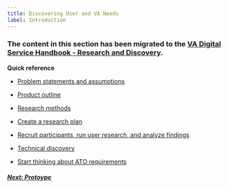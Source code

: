 ```yaml
---
title: Discovering User and VA Needs
label: Introduction
---
```


### The content in this section has been migrated to the <a title="go to VA Digital Service Handbook" href="https://department-of-veterans-affairs.github.io/va-digital-service-handbook/delivery/research-and-discovery/index.html" target="_blank">VA Digital Service Handbook - Research and Discovery</a>.

**Quick reference**

* <a title="go to problem statement" href="https://department-of-veterans-affairs.github.io/va-digital-service-handbook/resources/more/problem-statement" target="_blank">Problem statements and assumptions</a>

* <a title="go to product outline" href="https://department-of-veterans-affairs.github.io/va-digital-service-handbook/resources/more/product-outline" target="_blank">Product outline</a>

* <a title="go to research methods" href="https://methods.18f.gov/discover/" target="_blank">Research methods</a>

* <a title="go to create research plan" href="https://department-of-veterans-affairs.github.io/va-digital-service-handbook/resources/more/user-research#create-a-research-plan" target="_blank">Create a research plan</a>

* <a title="go to plan a research sprint" href="https://department-of-veterans-affairs.github.io/va-digital-service-handbook/resources/more/user-research#plan-a-research-sprint" target="_blank">Recruit participants, run user research, and analyze findings</a>

* <a title="go to technical discovery" href="https://department-of-veterans-affairs.github.io/va-digital-service-handbook/resources/more/technical-discovery" target="_blank">Technical discovery</a>

* <a title="go to ATO" href="https://department-of-veterans-affairs.github.io/va-digital-service-handbook/resources/more/ato" target="_blank">Start thinking about ATO requirements</a>


<!-- Next Button -->
<a href='../define-and-design/define-and-design-introduction'><div class="next-button"><h5 class="next-text">Next: Protoype</h5></div></a>
